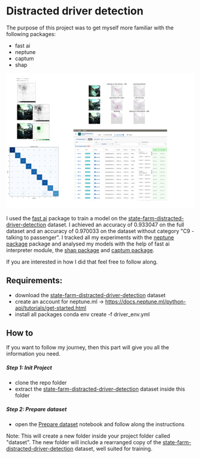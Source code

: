 # Distracted driver detection

The purpose of this project was to get myself more familiar with the following packages: 

- fast ai
- neptune
- captum
- shap

[image1]: https://github.com/cpow-89/distracted_driver_detection_with_neptune/blob/master/doc_images/overview.png "Overview image"
![Overview image][image1]

I used the [fast ai](https://www.fast.ai/) package to train a model on the [state-farm-distracted-driver-detection](https://www.kaggle.com/c/state-farm-distracted-driver-detection) dataset.
I achieved an accuracy of 0.933047 on the full dataset and an accuracy of 0.970033 on the dataset without category "C9 - talking to passenger".
I tracked all my experiments with the [neptune package](https://neptune.ml/) package and analysed my models with the help of fast ai interpreter module, the [shap package](https://github.com/slundberg/shap) and [captum package](https://github.com/pytorch/captum).

If you are interested in how I did that feel free to follow along.

## Requirements:

- download the [state-farm-distracted-driver-detection](https://www.kaggle.com/c/state-farm-distracted-driver-detection) dataset
- create an account for neptune.ml -> https://docs.neptune.ml/python-api/tutorials/get-started.html
- install all packages conda env create -f driver_env.yml


## How to

If you want to follow my journey, then this part will give you all the information you need.

##### Step 1: Init Project
- clone the repo folder
- extract the [state-farm-distracted-driver-detection](https://www.kaggle.com/c/state-farm-distracted-driver-detection) dataset inside this folder

##### Step 2: Prepare dataset
- open the [Prepare dataset](https://github.com/cpow-89/distracted_driver_detection_with_neptune/blob/master/Prepare%20dataset.ipynb) notebook and follow along the instructions

Note: This will create a new folder inside your project folder called "dataset". The new folder will include a rearranged copy of the [state-farm-distracted-driver-detection](https://www.kaggle.com/c/state-farm-distracted-driver-detection) dataset, well suited for training.
